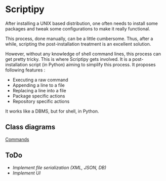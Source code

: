 Scriptipy
=========

After installing a UNIX based distribution, one often needs to install some packages and tweak some configurations to make it really functional.

This process, done manually, can be a little cumbersome. Thus, after a while, scripting the post-installation treatment is an excellent solution.

However, without any knowledge of shell command lines, this process can get pretty tricky. This is where Scriptipy gets involved. It is a post-installation script (in Python) aiming to simplify this process. It proposes following features :

* Executing a raw command
* Appending a line to a file
* Replacing a line into a file
* Package specific actions
* Repository specific actions

It works like a DBMS, but for shell, in Python.


## Class diagrams

[Commands](https://www.lucidchart.com/invitations/accept/0864b763-d6b5-4b8f-837d-3d79d1bb6b46)

## ToDo

* _Implement file serialization (XML, JSON, DB)_
* _Implement UI_
